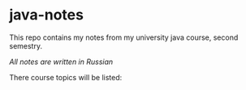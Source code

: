 # java-notes
This repo contains my notes from my university java course, second semestry.

_All notes are written in Russian_

There course topics will be listed:



